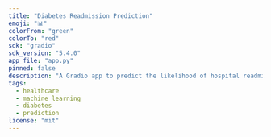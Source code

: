 ```yaml
---
title: "Diabetes Readmission Prediction"
emoji: "📊"
colorFrom: "green"
colorTo: "red"
sdk: "gradio"
sdk_version: "5.4.0"
app_file: "app.py"
pinned: false
description: "A Gradio app to predict the likelihood of hospital readmission for diabetic patients based on clinical data."
tags:
  - healthcare
  - machine learning
  - diabetes
  - prediction
license: "mit"
---
```

